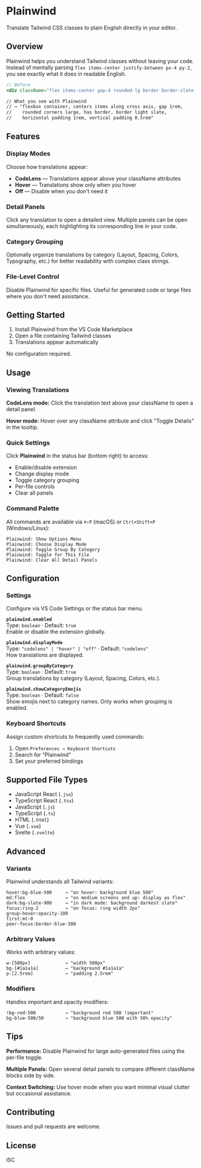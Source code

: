 # Plainwind

Translate Tailwind CSS classes to plain English directly in your editor.

## Overview

Plainwind helps you understand Tailwind classes without leaving your code. Instead of mentally parsing `flex items-center justify-between px-4 py-2`, you see exactly what it does in readable English.

```jsx
// Before
<div className="flex items-center gap-4 rounded-lg border border-slate-200 px-4 py-2">

// What you see with Plainwind
// → "flexbox container, centers items along cross axis, gap 1rem, 
//    rounded corners large, has border, border light slate, 
//    horizontal padding 1rem, vertical padding 0.5rem"
```

## Features

### Display Modes

Choose how translations appear:

- **CodeLens** — Translations appear above your className attributes
- **Hover** — Translations show only when you hover
- **Off** — Disable when you don't need it

### Detail Panels

Click any translation to open a detailed view. Multiple panels can be open simultaneously, each highlighting its corresponding line in your code.

### Category Grouping

Optionally organize translations by category (Layout, Spacing, Colors, Typography, etc.) for better readability with complex class strings.

### File-Level Control

Disable Plainwind for specific files. Useful for generated code or large files where you don't need assistance.

## Getting Started

1. Install Plainwind from the VS Code Marketplace
2. Open a file containing Tailwind classes
3. Translations appear automatically

No configuration required.

## Usage

### Viewing Translations

**CodeLens mode:**
Click the translation text above your className to open a detail panel.

**Hover mode:**
Hover over any className attribute and click "Toggle Details" in the tooltip.

### Quick Settings

Click **Plainwind** in the status bar (bottom right) to access:
- Enable/disable extension
- Change display mode
- Toggle category grouping
- Per-file controls
- Clear all panels

### Command Palette

All commands are available via `⌘⇧P` (macOS) or `Ctrl+Shift+P` (Windows/Linux):

```
Plainwind: Show Options Menu
Plainwind: Choose Display Mode
Plainwind: Toggle Group By Category
Plainwind: Toggle for This File
Plainwind: Clear All Detail Panels
```

## Configuration

### Settings

Configure via VS Code Settings or the status bar menu.

**`plainwind.enabled`**  
Type: `boolean` · Default: `true`  
Enable or disable the extension globally.

**`plainwind.displayMode`**  
Type: `"codelens" | "hover" | "off"` · Default: `"codelens"`  
How translations are displayed.

**`plainwind.groupByCategory`**  
Type: `boolean` · Default: `true`  
Group translations by category (Layout, Spacing, Colors, etc.).

**`plainwind.showCategoryEmojis`**  
Type: `boolean` · Default: `false`  
Show emojis next to category names. Only works when grouping is enabled.

### Keyboard Shortcuts

Assign custom shortcuts to frequently used commands:

1. Open `Preferences → Keyboard Shortcuts`
2. Search for "Plainwind"
3. Set your preferred bindings

## Supported File Types

- JavaScript React (`.jsx`)
- TypeScript React (`.tsx`)
- JavaScript (`.js`)
- TypeScript (`.ts`)
- HTML (`.html`)
- Vue (`.vue`)
- Svelte (`.svelte`)

## Advanced

### Variants

Plainwind understands all Tailwind variants:

```
hover:bg-blue-500     → "on hover: background blue 500"
md:flex               → "on medium screens and up: display as flex"
dark:bg-slate-900     → "in dark mode: background darkest slate"
focus:ring-2          → "on focus: ring width 2px"
group-hover:opacity-100
first:mt-0
peer-focus:border-blue-500
```

### Arbitrary Values

Works with arbitrary values:

```
w-[500px]             → "width 500px"
bg-[#1a1a1a]          → "background #1a1a1a"
p-[2.5rem]            → "padding 2.5rem"
```

### Modifiers

Handles important and opacity modifiers:

```
!bg-red-500           → "background red 500 !important"
bg-blue-500/50        → "background blue 500 with 50% opacity"
```

## Tips

**Performance:** Disable Plainwind for large auto-generated files using the per-file toggle.

**Multiple Panels:** Open several detail panels to compare different className blocks side by side.

**Context Switching:** Use hover mode when you want minimal visual clutter but occasional assistance.

## Contributing

Issues and pull requests are welcome.

## License

ISC
